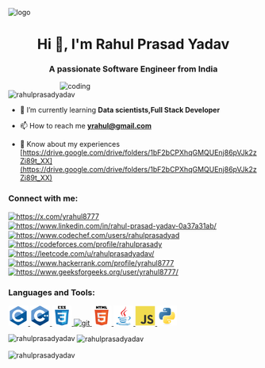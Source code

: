 ![logo](https://github.com/RahulPrasadYadav/RahulPrasadYadav/blob/main/github-Banner.png)
<h1 align="center">Hi 👋, I'm Rahul Prasad Yadav</h1>
<h3 align="center">A passionate Software Engineer from India</h3>
<img align="right" alt="coding" width="400" src="https://media2.giphy.com/media/v1.Y2lkPTc5MGI3NjExcmtxaDBmZnBmdmM3dWNvZGk2aTNhMmo4ODRuODd1ejA0bXpxNjBsbSZlcD12MV9pbnRlcm5hbF9naWZfYnlfaWQmY3Q9Zw/jTNG3RF6EwbkpD4LZx/giphy.webp">

<p align="left"> <img src="https://komarev.com/ghpvc/?username=rahulprasadyadav&label=Profile%20views&color=0e75b6&style=flat" alt="rahulprasadyadav" /> </p>

- 🌱 I’m currently learning **Data scientists,Full Stack Developer**

- 📫 How to reach me **yrahul@gmail.com**

- 📄 Know about my experiences [https://drive.google.com/drive/folders/1bF2bCPXhqGMQUEnj86pVJk2zZi89t_XX](https://drive.google.com/drive/folders/1bF2bCPXhqGMQUEnj86pVJk2zZi89t_XX)

<h3 align="left">Connect with me:</h3>
<p align="left">
<a href="https://twitter.com/https://x.com/yrahul8777" target="blank"><img align="center" src="https://raw.githubusercontent.com/rahuldkjain/github-profile-readme-generator/master/src/images/icons/Social/twitter.svg" alt="https://x.com/yrahul8777" height="30" width="40" /></a>
<a href="https://linkedin.com/in/https://www.linkedin.com/in/rahul-prasad-yadav-0a37a31ab/" target="blank"><img align="center" src="https://raw.githubusercontent.com/rahuldkjain/github-profile-readme-generator/master/src/images/icons/Social/linked-in-alt.svg" alt="https://www.linkedin.com/in/rahul-prasad-yadav-0a37a31ab/" height="30" width="40" /></a>
<a href="https://www.codechef.com/users/https://www.codechef.com/users/rahulprasadyad" target="blank"><img align="center" src="https://cdn.jsdelivr.net/npm/simple-icons@3.1.0/icons/codechef.svg" alt="https://www.codechef.com/users/rahulprasadyad" height="30" width="40" /></a>
<a href="https://codeforces.com/profile/https://codeforces.com/profile/rahulprasady" target="blank"><img align="center" src="https://raw.githubusercontent.com/rahuldkjain/github-profile-readme-generator/master/src/images/icons/Social/codeforces.svg" alt="https://codeforces.com/profile/rahulprasady" height="30" width="40" /></a>
<a href="https://www.leetcode.com/https://leetcode.com/u/rahulprasadyadav/" target="blank"><img align="center" src="https://raw.githubusercontent.com/rahuldkjain/github-profile-readme-generator/master/src/images/icons/Social/leet-code.svg" alt="https://leetcode.com/u/rahulprasadyadav/" height="30" width="40" /></a>
<a href="https://www.hackerearth.com/https://www.hackerrank.com/profile/yrahul8777" target="blank"><img align="center" src="https://raw.githubusercontent.com/rahuldkjain/github-profile-readme-generator/master/src/images/icons/Social/hackerearth.svg" alt="https://www.hackerrank.com/profile/yrahul8777" height="30" width="40" /></a>
<a href="https://auth.geeksforgeeks.org/user/https://www.geeksforgeeks.org/user/yrahul8777/" target="blank"><img align="center" src="https://raw.githubusercontent.com/rahuldkjain/github-profile-readme-generator/master/src/images/icons/Social/geeks-for-geeks.svg" alt="https://www.geeksforgeeks.org/user/yrahul8777/" height="30" width="40" /></a>
</p>

<h3 align="left">Languages and Tools:</h3>
<p align="left"> <a href="https://www.cprogramming.com/" target="_blank" rel="noreferrer"> <img src="https://raw.githubusercontent.com/devicons/devicon/master/icons/c/c-original.svg" alt="c" width="40" height="40"/> </a> <a href="https://www.w3schools.com/cpp/" target="_blank" rel="noreferrer"> <img src="https://raw.githubusercontent.com/devicons/devicon/master/icons/cplusplus/cplusplus-original.svg" alt="cplusplus" width="40" height="40"/> </a> <a href="https://www.w3schools.com/css/" target="_blank" rel="noreferrer"> <img src="https://raw.githubusercontent.com/devicons/devicon/master/icons/css3/css3-original-wordmark.svg" alt="css3" width="40" height="40"/> </a> <a href="https://git-scm.com/" target="_blank" rel="noreferrer"> <img src="https://www.vectorlogo.zone/logos/git-scm/git-scm-icon.svg" alt="git" width="40" height="40"/> </a> <a href="https://www.w3.org/html/" target="_blank" rel="noreferrer"> <img src="https://raw.githubusercontent.com/devicons/devicon/master/icons/html5/html5-original-wordmark.svg" alt="html5" width="40" height="40"/> </a> <a href="https://www.java.com" target="_blank" rel="noreferrer"> <img src="https://raw.githubusercontent.com/devicons/devicon/master/icons/java/java-original.svg" alt="java" width="40" height="40"/> </a> <a href="https://developer.mozilla.org/en-US/docs/Web/JavaScript" target="_blank" rel="noreferrer"> <img src="https://raw.githubusercontent.com/devicons/devicon/master/icons/javascript/javascript-original.svg" alt="javascript" width="40" height="40"/> </a> <a href="https://www.python.org" target="_blank" rel="noreferrer"> <img src="https://raw.githubusercontent.com/devicons/devicon/master/icons/python/python-original.svg" alt="python" width="40" height="40"/> </a> </p>

<p><img align="left" src="https://github-readme-stats.vercel.app/api/top-langs?username=rahulprasadyadav&show_icons=true&locale=en&layout=compact" alt="rahulprasadyadav" /></p>

<p>&nbsp;<img align="center" src="https://github-readme-stats.vercel.app/api?username=rahulprasadyadav&show_icons=true&locale=en" alt="rahulprasadyadav" /></p>

<p><img align="center" src="https://github-readme-streak-stats.herokuapp.com/?user=rahulprasadyadav&" alt="rahulprasadyadav" /></p>
